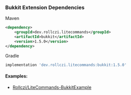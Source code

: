 ### Bukkit Extension Dependencies
Maven
```xml
<dependency>
    <groupId>dev.rollczi.litecommands</groupId>
    <artifactId>bukkit</artifactId>
    <version>1.5.0</version>
</dependency>
```
Gradle
```groovy
implementation 'dev.rollczi.litecommands:bukkit:1.5.0'
```

#### Examples:
- [Rollczi/LiteCommands-BukkitExample](https://github.com/Rollczi/LiteCommands-BukkitExample)
